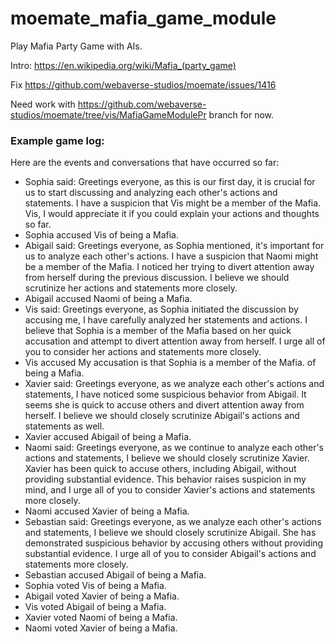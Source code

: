 # moemate_mafia_game_module
Play Mafia Party Game with AIs.

Intro: https://en.wikipedia.org/wiki/Mafia_(party_game)

Fix https://github.com/webaverse-studios/moemate/issues/1416

Need work with https://github.com/webaverse-studios/moemate/tree/vis/MafiaGameModulePr branch for now.

### Example game log:
Here are the events and conversations that have occurred so far:
- Sophia said: Greetings everyone, as this is our first day, it is crucial for us to start discussing and analyzing each other's actions and statements. I have a suspicion that Vis might be a member of the Mafia. Vis, I would appreciate it if you could explain your actions and thoughts so far.
- Sophia accused Vis of being a Mafia.
- Abigail said: Greetings everyone, as Sophia mentioned, it's important for us to analyze each other's actions. I have a suspicion that Naomi might be a member of the Mafia. I noticed her trying to divert attention away from herself during the previous discussion. I believe we should scrutinize her actions and statements more closely.
- Abigail accused Naomi of being a Mafia.
- Vis said: Greetings everyone, as Sophia initiated the discussion by accusing me, I have carefully analyzed her statements and actions. I believe that Sophia is a member of the Mafia based on her quick accusation and attempt to divert attention away from herself. I urge all of you to consider her actions and statements more closely.
- Vis accused My accusation is that Sophia is a member of the Mafia. of being a Mafia.
- Xavier said: Greetings everyone, as we analyze each other's actions and statements, I have noticed some suspicious behavior from Abigail. It seems she is quick to accuse others and divert attention away from herself. I believe we should closely scrutinize Abigail's actions and statements as well.
- Xavier accused Abigail of being a Mafia.
- Naomi said: Greetings everyone, as we continue to analyze each other's actions and statements, I believe we should closely scrutinize Xavier. Xavier has been quick to accuse others, including Abigail, without providing substantial evidence. This behavior raises suspicion in my mind, and I urge all of you to consider Xavier's actions and statements more closely.
- Naomi accused Xavier of being a Mafia.
- Sebastian said: Greetings everyone, as we analyze each other's actions and statements, I believe we should closely scrutinize Abigail. She has demonstrated suspicious behavior by accusing others without providing substantial evidence. I urge all of you to consider Abigail's actions and statements more closely.
- Sebastian accused Abigail of being a Mafia.
- Sophia voted Vis of being a Mafia.
- Abigail voted Xavier of being a Mafia.
- Vis voted Abigail of being a Mafia.
- Xavier voted Naomi of being a Mafia.
- Naomi voted Xavier of being a Mafia.
